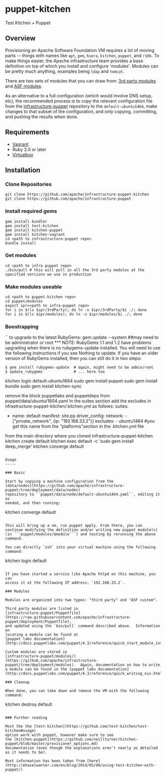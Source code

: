 puppet-kitchen
==============

Test Kitchen + Puppet

Overview
--------

Provisioning an Apache Software Foundation VM requires a lot of moving parts
-- things with names like `apt`, `gem`, `hiera`, `kitchen`, `puppet`, and
`r10k`.  To make things easier, the Apache infrastructure team provides a base
definition on top of which you install and configure 'modules'.  Modules can
be pretty much anything, examples being `ldap` and `tomcat`.

There are two sets of modules that you can draw from: [3rd party modules](https://github.com/apache/infrastructure-puppet/blob/deployment/Puppetfile) and [ASF modules](https://github.com/apache/infrastructure-puppet/tree/deployment/modules).

As an alternative to a full configuration (which would involve DNS setup,
etc), the recommended process is to copy the relevant configuration file from
the [infrastructure-puppet](https://github.com/apache/infrastructure-puppet)
repository to the `default-ubuntu1464`, make changes to that subset of the
configuration, and only copying, committing, and pushing the results when
done.

Requirements
------------

+ [Vagrant](https://www.vagrantup.com/)
+ Ruby 2.0 or later
+ [Virtualbox](https://www.virtualbox.org/)

Installation
------------

### Clone Repositories

```
git clone https://github.com/apache/infrastructure-puppet-kitchen
git clone https://github.com/apache/infrastructure-puppet
```

### Install required gems

```
gem install bundler
gem install test-kitchen
gem install kitchen-puppet
gem install kitchen-vagrant
cd <path to infrastructure-puppet repo>
bundle install
```

### Get modules

```
cd <path to infra puppet repo>
./bin/pull # this will pull in all the 3rd party modules at the specified versions we use in production
```

### Make modules useable

```
cd <path to puppet-kitchen repo>
cd puppet/modules
export ipr=<path to infra-puppet repo>
for i in $(ls $ipr/3rdParty); do ln -s $ipr/3rdParty/$i ./; done
for i in $(ls $ipr/modules); do ln -s $ipr/modules/$i ./; done
```

### Boostrapping

 ``
to upgrade to the latest RubyGems:  gem update --system  ##may need to be administrator or root
*** NOTE: RubyGems 1.1 and 1.2 have problems upgrading when there is no rubygems-update installed. 
You will need to use the following instructions if you see Nothing to update. If you have an older version of RubyGems installed, 
    then you can still do it in two steps:

    $ gem install rubygems-update  # again, might need to be admin/root
    $ update_rubygems              # ... here too
kitchen login default-ubuntu1664
sudo gem install puppet
sudo gem install bundle
sudo gem install kitchen-sync

remove the block puppetlabs and puppetdeps from puppet/data/ubuntu/1604.yaml
In the suites section add the excludes in nfrastructure-puppet-kitchen/.kitchen.yml  as follows:
suites:
  - name: default
    manifest: site.pp
    driver_config:
      network:
        - ["private_network", {ip: "192.168.33.2"}]
    excludes: 
        - ubuntu1464  #you get this name from the "platforms"section in the .kitchen.yml file



from the main directory where you cloned infrastructure-puppet-kitchen
kitchen create default
kitchen exec default -c 'sudo gem install deep_merge'
kitchen converge default
```

Usage
-----

### Basic

Start by copying a machine configuration from the
[data/nodes](https://github.com/apache/infrastructure-puppet/tree/deployment/data/nodes)
repository to ``puppet/data/node/default-ubuntu1464.yaml``, editing it as
needed, and then running:

```
kitchen converge default
```

This will bring up a vm, run puppet apply. From there, you can continue modifying the definition and/or writing new puppet module(s) (in ```puppet/modules/$module```) and testing by rerunning the above command.

You can directly `ssh` into your virtual machine using the following command:

```
kitchen login default
```

If you have started a service like Apache httpd on this machine, you can
access it at the following IP address: `192.168.33.2`.

### Modules

Modules are organized into two types: "third party" and "ASF custom".

Third party modules are listed in
[infrastructure-puppet/Puppetfile](https://raw.githubusercontent.com/apache/infrastructure-puppet/deployment/Puppetfile),
and updated using the `bin/pull` command described above.  Information on
locating a module can be found at
[puppet labs documentation](http://docs.puppetlabs.com/puppet/4.3/reference/quick_start_module_install_nix.html).

Custom modules are stored in
[infrastructure-puppet/modules/](https://github.com/apache/infrastructure-puppet/tree/deployment/modules).  Again, documentation on how to write a module can be found in the [puppet labs documentation](http://docs.puppetlabs.com/puppet/4.3/reference/quick_writing_nix.html).

### Cleanup

When done, you can take down and remove the VM with the following command:

```
kitchen destroy default
```

### Further reading

Most the the [test-kitchen](https://github.com/test-kitchen/test-kitchen#usage)
option work with puppet, however make sure to see
the [kitchen-puppet](https://github.com/neillturner/kitchen-puppet/blob/master/provisioner_options.md)
documentation (even though the explanations aren't nearly as detailed as it needs to be).

Most information has been taken from [here](http://ehaselwanter.com/en/blog/2014/05/08/using-test-kitchen-with-puppet/)
